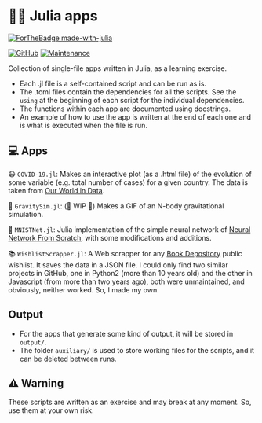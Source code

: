 # 👨‍💻 Julia apps

[![ForTheBadge made-with-julia](https://forthebadge.com/images/badges/made-with-julia.svg)](https://julialang.org)

[![GitHub](https://img.shields.io/github/license/Ezequiel92/julia_apps?style=flat&logo=GNU&labelColor=2B2D2F)](https://github.com/Ezequiel92/julia_apps/blob/main/LICENSE) [![Maintenance](https://img.shields.io/maintenance/yes/2021?style=flat)](mailto:elozano@df.uba.ar)

Collection of single-file apps written in Julia, as a learning exercise.

- Each .jl file is a self-contained script and can be run as is.
- The .toml files contain the dependencies for all the scripts. See the `using` at the beginning of each script for the individual dependencies.  
- The functions within each app are documented using docstrings. 
- An example of how to use the app is written at the end of each one and is what is executed when the file is run. 

## 💻 Apps

😷 `COVID-19.jl`: Makes an interactive plot (as a .html file) of the evolution of some variable (e.g. total number of cases) for a given country. The data is taken from [Our World in Data](https://github.com/owid/covid-19-data).

🌌 `GravitySim.jl`: (🚧 WIP 🚧) Makes a GIF of an N-body gravitational simulation.

🤖 `MNISTNet.jl`: Julia implementation of the simple neural network of [Neural Network From Scratch](https://github.com/Bot-Academy/NeuralNetworkFromScratch), with some modifications and additions.

📚 `WishlistScrapper.jl`: A Web scrapper for any [Book Depository](https://www.bookdepository.com) public wishlist. It saves the data in a JSON file. I could only find two similar projects in GitHub, one in Python2 (more than 10 years old) and the other in Javascript (from more than two years ago), both were unmaintained, and obviously, neither worked. So, I made my own.

## Output

- For the apps that generate some kind of output, it will be stored in `output/`.
- The folder `auxiliary/` is used to store working files for the scripts, and it can be deleted between runs.

## ⚠️ Warning

These scripts are written as an exercise and may break at any moment. So, use them at your own risk.
